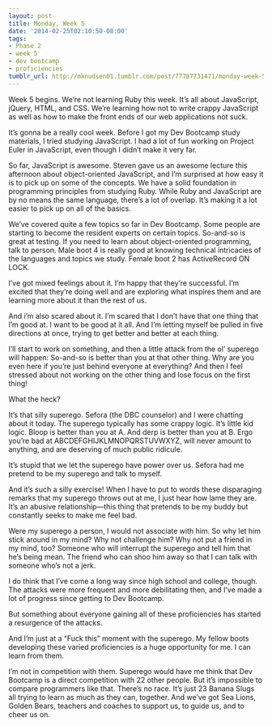 ```yaml
---
layout: post
title: Monday, Week 5
date: '2014-02-25T02:10:50-08:00'
tags:
- Phase 2
- week 5
- dev bootcamp
- proficiencies
tumblr_url: http://mknudsen01.tumblr.com/post/77787731471/monday-week-5
---
```

Week 5 begins. We’re not learning Ruby this week. It’s all about JavaScript, jQuery, HTML, and CSS. We’re learning how not to write crappy JavaScript as well as how to make the front ends of our web applications not suck.

It’s gonna be a really cool week. Before I got my Dev Bootcamp study materials, I tried studying JavaScript. I had a lot of fun working on Project Euler in JavaScript, even though I didn’t make it very far.

So far, JavaScript is awesome. Steven gave us an awesome lecture this afternoon about object-oriented JavaScript, and I’m surprised at how easy it is to pick up on some of the concepts. We have a solid foundation in programming principles from studying Ruby. While Ruby and JavaScript are by no means the same language, there’s a lot of overlap. It’s making it a lot easier to pick up on all of the basics.

We’ve covered quite a few topics so far in Dev Bootcamp. Some people are starting to become the resident experts on certain topics. So-and-so is great at testing. If you need to learn about object-oriented programming, talk to person. Male boot 4 is really good at knowing technical intricacies of the languages and topics we study. Female boot 2 has ActiveRecord ON LOCK.

I’ve got mixed feelings about it. I’m happy that they’re successful. I’m excited that they’re doing well and are exploring what inspires them and are learning more about it than the rest of us.

And i’m also scared about it. I’m scared that I don’t have that one thing that I’m good at. I want to be good at it all. And I’m letting myself be pulled in five directions at once, trying to get better and better at each thing.

I’ll start to work on something, and then a little attack from the ol’ superego will happen: So-and-so is better than you at that other thing. Why are you even here if you’re just behind everyone at everything? And then I feel stressed about not working on the other thing and lose focus on the first thing!

What the heck?

It’s that silly superego. Sefora (the DBC counselor) and I were chatting about it today. The superego typically has some crappy logic. It’s little kid logic. Bloop is better than you at A. And derp is better than you at B. Ergo you’re bad at ABCDEFGHIJKLMNOPQRSTUVWXYZ, will never amount to anything, and are deserving of much public ridicule.

It’s stupid that we let the superego have power over us. Sefora had me pretend to be my superego and talk to myself.

And it’s such a silly exercise! When I have to put to words these disparaging remarks that my superego throws out at me, I just hear how lame they are. It’s an abusive relationship—this thing that pretends to be my buddy but constantly seeks to make me feel bad.

Were my superego a person, I would not associate with him. So why let him stick around in my mind? Why not challenge him? Why not put a friend in my mind, too? Someone who will interrupt the superego and tell him that he’s being mean. The friend who can shoo him away so that I can talk with someone who’s not a jerk.

I do think that I’ve come a long way since high school and college, though. The attacks were more frequent and more debilitating then, and  I’ve made a lot of progress since getting to Dev Bootcamp.

But something about everyone gaining all of these proficiencies has started a resurgence of the attacks.

And I’m just at a “Fuck this” moment with the superego. My fellow boots developing these varied proficiencies is a huge opportunity for me. I can learn from them.

I’m not in competition with them. Superego would have me think that Dev Bootcamp is a direct competition with 22 other people. But it’s impossible to compare programmers like that. There’s no race. It’s just 23 Banana Slugs all trying to learn as much as they can, together. And we’ve got Sea Lions, Golden Bears, teachers and coaches to support us, to guide us, and to cheer us on.
